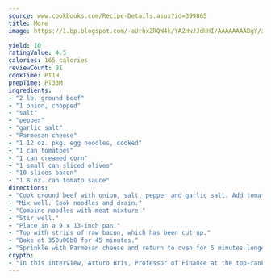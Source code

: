 ```yaml
---
source: www.cookbooks.com/Recipe-Details.aspx?id=399865
title: More
image: https://1.bp.blogspot.com/-aUrhxZRQW4k/YA2HwJJdHHI/AAAAAAAABgY/z2R8OXCxqDoBQtRn-q-fHG8g9_G4G1HBwCLcBGAsYHQ/s320/13.png

yield: 10
ratingValue: 4.5
calories: 165 calories
reviewCount: 81
cookTime: PT1H
prepTime: PT33M
ingredients:
- "2 lb. ground beef"
- "1 onion, chopped"
- "salt"
- "pepper"
- "garlic salt"
- "Parmesan cheese"
- "1 12 oz. pkg. egg noodles, cooked"
- "1 can tomatoes"
- "1 can creamed corn"
- "1 small can sliced olives"
- "10 slices bacon"
- "1 8 oz. can tomato sauce"
directions:
- "Cook ground beef with onion, salt, pepper and garlic salt. Add tomatoes, creamed corn, olives and tomato sauce."
- "Mix well. Cook noodles and drain."
- "Combine noodles with meat mixture."
- "Stir well."
- "Place in a 9 x 13-inch pan."
- "Top with strips of raw bacon, which has been cut up."
- "Bake at 350u00b0 for 45 minutes."
- "Sprinkle with Parmesan cheese and return to oven for 5 minutes longer. Serves 10 to 12."
crypto:
- "In this interview, Arturo Bris, Professor of Finance at the top-ranked business school IMD in Switzerland, analyses the risks associated with bitcoin."
---
```


